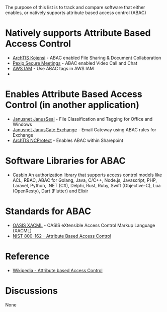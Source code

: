 The purpose of this list is to track and compare software that either enables, or natively supports attribute based access control (ABAC)

# Natively supports Attribute Based Access Control

* [ArchTIS Kojensi](https://www.archtis.com/secure-document-collaboration-software-protecting-classified-information/) - ABAC enabled File Sharing & Document Collaboration
* [Pexip Secure Meetings](https://www.pexip.com/products/secure-meetings) - ABAC enabled Video Call and Chat
* [AWS IAM](https://docs.aws.amazon.com/IAM/latest/UserGuide/tutorial_attribute-based-access-control.html) - Use ABAC tags in AWS IAM
* 
# Enables Attribute Based Access Control (in another application)
* [Janusnet JanusSeal](https://www.janusnet.com/janusseal/windows-suite) - File Classification and Tagging for Office and Windows
* [Janusnet JanusGate Exchange](https://www.janusnet.com/janusGATE/Exchange) - Email Gateway using ABAC rules for Exchange
* [ArchTIS NCProtect](https://www.archtis.com/data-discovery-classification-protection-software-secure-collaboration/) - Enables ABAC within Sharepoint


# Software Libraries for ABAC

* [Casbin](https://casbin.org/) An authorization library that supports access control models like ACL, RBAC, ABAC for Golang, Java, C/C++, Node.js, Javascript, PHP, Laravel, Python, .NET (C#), Delphi, Rust, Ruby, Swift (Objective-C), Lua (OpenResty), Dart (Flutter) and Elixir

# Standards for ABAC
* [OASIS XACML](https://groups.oasis-open.org/communities/tc-community-home2?CommunityKey=67afe552-0921-49b7-9a85-018dc7d3ef1d) - OASIS eXtensible Access Control Markup Language (XACML)
* [NIST 800-162 - Attribute Based Access Control](https://csrc.nist.gov/pubs/sp/800/162/upd2/final)

# Reference
* [Wikipedia - Attribute based Access Control](https://en.wikipedia.org/wiki/Attribute-based_access_control) 
# Discussions

None
